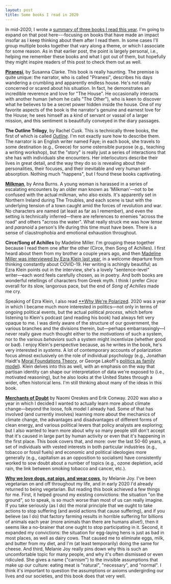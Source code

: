 ```yaml
---
layout: post
title: Some books I read in 2020
---
```


In mid-2020, I wrote a [summary of three books I read this year](https://seantrott.github.io/reviews/). I'm going to expand on that post here---focusing on books that have made an impact insofar as I keep thinking about them after I read them. In some cases I'll group multiple books together that vary along a theme, or which I associate for some reason. As in that earlier post, the point is largely personal, i.e., helping me remember these books and what I got out of them, but hopefully they might inspire readers of this post to check them out as well.

[**Piranesi**](https://en.wikipedia.org/wiki/Piranesi_(novel)), by Susanna Clarke. This book is really haunting. The premise is quite unique: the narrator, who is called "Piranesi", describes his days wandering a crumbling and apparently endless house. He's not really concerned or scared about his situation. In fact, he demonstrates an incredible reverence and love for "The House". He occasionally interacts with another human (whom he calls "The Other"), who is keen to discover what he believes to be a secret power hidden inside the house. One of my favorite aspects of the book is the narrator's genuine and earnest love for the House; he sees himself as a kind of servant or vassal of a larger mission, and this sentiment is beautifully conveyed in the diary passages.

**The Outline Trilogy**, by Rachel Cusk. This is technically three books, the first of which is called [*Outline*](https://en.wikipedia.org/wiki/Outline_(novel)). I'm not exactly sure how to describe them. The narrator is an English writer named Faye; in each book, she travels to some destination (e.g., Greece) for some ostensible purpose (e.g., teaching a writing workshop), but the "story" is really just a series of interactions that she has with individuals she encounters. Her interlocutors describe their lives in great detail, and the way they do so is revealing about their personalities, their focuses, and their inevitable and very human self-absorption. Nothing much "happens", but I found these books captivating. 

[**Milkman**](https://en.wikipedia.org/wiki/Milkman_(novel)), by Anna Burns. A young woman is harassed in a series of escalating encounters by an older man known as 'Milkman'––not to be confused with the actual milkman, who also exists. It's apparently set in Northern Ireland during The Troubles, and each scene is taut with the underlying tension of a town caught amid the forces of revolution and war. No characters are named (at least as far as I remember), and even the setting is technically inferred––there are references to enemies "across the road" and others "across the water". What really struck me was how *tense* and *paranoid* a person's life during this time must have been. There is a sense of claustrophobia and emotional exhaustion throughout. 

**Circe/Song of Achilles** by Madeline Miller. I'm grouping these together because I read them one after the other (Circe, then Song of Achilles). I first heard about them from my brother a couple years ago, and then [Madeline Miller was interviewed by Ezra Klein last year](https://www.vox.com/podcasts/2020/4/24/21233353/madeline-miller-the-ezra-klein-show-circe-the-song-of-achilles-greek-myth), in a welcome departure from thinking constantly about COVID-19. Her writing is achingly beautiful; as Ezra Klein points out in the interview, she's a lovely "sentence-level" writer––each word feels carefully chosen, as in poetry. And both books are wonderful retellings of characters from Greek myth. I think I prefer *Circe* overall for its slow, langorous pace, but the end of *Song of Achilles* made me cry.

Speaking of Ezra Klein, I also read [**Why We're Polarized](https://en.wikipedia.org/wiki/Why_We%27re_Polarized). 2020 was a year in which I became much more interested in politics––not only in terms of ongoing political events, but the actual political *process*, which before listening to Klein's podcast (and reading his book) had always felt very opaque to me. I was dimly aware of the structure of our government, the various branches and the divisions therein, but––perhaps embarrassingly––I never really gave much thought either to the *motivations* of such a system, nor to the various *behaviors* such a system might incentivize (whether good or bad). I enjoy Klein's perspective because, as he writes in the book, he's very interested in *systems*. A lot of contemporary accounts of polarization focus almost exclusively on the role of individual psychology (e.g., Jonathan Haidt's [Moral Foundations Theory](https://en.wikipedia.org/wiki/Moral_foundations_theory), or George Lakoff's [politics as family model](https://en.wikipedia.org/wiki/Nurturant_parent_model#:~:text=Lakoff%20argues%20that%20if%20the,assisted%20to%20achieve%20their%20potential.)). Klein delves into this as well, with an emphasis on the way that partisan identity can shape our interpretation of data we're exposed to (i.e., motivated reasoning), but he also looks at the United States through a wider, often historical lens. I'm still thinking about many of the ideas in this book.

[**Merchants of Doubt**](https://en.wikipedia.org/wiki/Merchants_of_Doubt) by Naomi Oreskes and Erik Conway. 2020 was also a year in which I decided I wanted to actually learn more about climate change––beyond the loose, folk model I already had. Some of that has involved (and currently involves) learning more about the mechanics of climate change, the advantages and disadvantages of different forms of clean energy, and various political levers that policy analysts are exploring; but I also wanted to learn more about why so many people still don't accept that it's caused in large part by human activity or even that it's happening in the first place. This book covers that, and more: over the last 50-60 years, a set of individuals with vested interests in both particular industries (e.g., tobacco or fossil fuels) and economic and political ideologies more generally (e.g., capitalism as an opposition to socialism) have consistently worked to sow doubt about a number of topics (e.g., ozone depletion, acid rain, the link between smoking tobacco and cancer, etc.). 

[**Why we love dogs, eat pigs, and wear cows**](https://en.wikipedia.org/wiki/Why_We_Love_Dogs,_Eat_Pigs,_and_Wear_Cows#:~:text=TX371.J69%202010-,Why%20We%20Love%20Dogs%2C%20Eat%20Pigs%2C%20and%20Wear%20Cows%3A,her%20doctoral%20dissertation%20in%202003.), by Melanie Joy. I've been vegetarian on and off throughout my life, and in early 2020 I'd already returned to being vegetarian. But reading this book achieved a few things for me. First, it helped ground my existing convictions: the situation "on the ground", so to speak, is so much worse than most of us can really imagine. If you take seriously (as I do) the moral principle that we ought to take actions to stop suffering (and avoid actions that cause suffering), and if you believe (as I do) that factory farming results in horrible suffering for billions of animals each year (more animals than there are humans alive!), then it seems like a no-brainer that one ought to stop participating in it. Second, it expanded my convictions: the situation for egg-laying hens is just as bad in most places, as well as dairy cows. That caused me to eliminate eggs, milk, and butter from my diet, and I'm (at least temporarily) doing the same for cheese. And third, Melanie Joy really pins down why this is such an uncomfortable topic for many people, and why it's often dismissed or even ridiculed. She gives a name ("carnism") to the invisible assumptions that make up our culture: eating meat is "natural", "necessary", and "normal". I think it's important to question the assumptions or axioms undergirding our lives and our societies, and this book does that very well.

